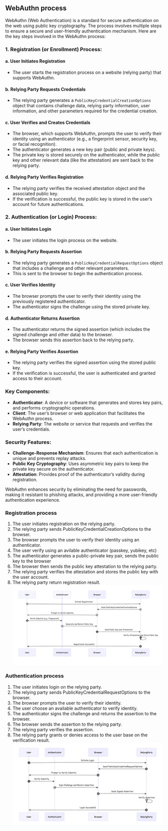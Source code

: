 ## WebAuthn process
WebAuthn (Web Authentication) is a standard for secure authentication on the web using public key cryptography. The process involves multiple steps to ensure a secure and user-friendly authentication mechanism. Here are the key steps involved in the WebAuthn process:

### 1. Registration (or Enrollment) Process:
#### a. User Initiates Registration
- The user starts the registration process on a website (relying party) that supports WebAuthn.

#### b. Relying Party Requests Credentials
- The relying party generates a `PublicKeyCredentialCreationOptions` object that contains challenge data, relying party information, user information, and other parameters required for the credential creation.

#### c. User Verifies and Creates Credentials
- The browser, which supports WebAuthn, prompts the user to verify their identity using an authenticator (e.g., a fingerprint sensor, security key, or facial recognition).
- The authenticator generates a new key pair (public and private keys).
- The private key is stored securely on the authenticator, while the public key and other relevant data (like the attestation) are sent back to the relying party.

#### d. Relying Party Verifies Registration
- The relying party verifies the received attestation object and the associated public key.
- If the verification is successful, the public key is stored in the user’s account for future authentications.

### 2. Authentication (or Login) Process:
#### a. User Initiates Login
- The user initiates the login process on the website.

#### b. Relying Party Requests Assertion
- The relying party generates a `PublicKeyCredentialRequestOptions` object that includes a challenge and other relevant parameters.
- This is sent to the browser to begin the authentication process.

#### c. User Verifies Identity
- The browser prompts the user to verify their identity using the previously registered authenticator.
- The authenticator signs the challenge using the stored private key.

#### d. Authenticator Returns Assertion
- The authenticator returns the signed assertion (which includes the signed challenge and other data) to the browser.
- The browser sends this assertion back to the relying party.

#### e. Relying Party Verifies Assertion
- The relying party verifies the signed assertion using the stored public key.
- If the verification is successful, the user is authenticated and granted access to their account.

### Key Components:
- **Authenticator**: A device or software that generates and stores key pairs, and performs cryptographic operations.
- **Client**: The user’s browser or web application that facilitates the WebAuthn process.
- **Relying Party**: The website or service that requests and verifies the user’s credentials.

### Security Features:
- **Challenge-Response Mechanism**: Ensures that each authentication is unique and prevents replay attacks.
- **Public Key Cryptography**: Uses asymmetric key pairs to keep the private key secure on the authenticator.
- **Attestation**: Provides proof of the authenticator’s validity during registration.

WebAuthn enhances security by eliminating the need for passwords, making it resistant to phishing attacks, and providing a more user-friendly authentication experience.

<!--
Registration process
sequenceDiagram
    autonumber
    participant User
    participant Authenticator
    participant Browser
    participant RelyingParty

    User->>RelyingParty: [a] Initiate Registration
    RelyingParty->>Browser: Send PublicKeyCredentialCreationOptions
    Browser->>User: Prompt to Verify Identity
    User->>Authenticator: Verify Identity (e.g., Fingerprint)
    Authenticator->>Browser: Generate and Return Public Key
    Browser->>RelyingParty: Send Public Key and Attestation
    RelyingParty->>RelyingParty: Verify Attestation and Store Public Key
    RelyingParty->>User: Registration Successful
-->
### Registration process
1. The user initiates registration on the relying party.
2. The relying party sends PublicKeyCredentialCreationOptions to the browser.
3. The browser prompts the user to verify their identity using an authenticator.
4. The user verify using an avilable authenticator (passkey, yubikey, etc)
5. The authenticator generates a public-private key pair, sends the public key to the browser
6. The browser then sends the public key attestation to the relying party.
7. The relying party verifies the attestation and stores the public key with the user account.
8. The relying party return registration result.
![Image description](assets/registration.png)

<!--
Authentication process
sequenceDiagram
    autonumber
    participant User
    participant Authenticator
    participant Browser
    participant RelyingParty

    User->>RelyingParty: Initiate Login
    RelyingParty->>Browser: Send PublicKeyCredentialRequestOptions
    Browser->>User: Prompt to Verify Identity
    User->>Authenticator: Verify Identity
    Authenticator->>Browser: Sign Challenge and Return Assertion
    Browser->>RelyingParty: Send Signed Assertion
    RelyingParty->>RelyingParty: Verify Assertion
    RelyingParty->>User: Login Successful
-->
### Authentication process
1. The user initiates login on the relying party.
2. The relying party sends PublicKeyCredentialRequestOptions to the browser.
3. The browser prompts the user to verify their identity.
4. The user choose an available authenticator to verify identity.
5. The authenticator signs the challenge and returns the assertion to the browser.
6. The browser sends the assertion to the relying party.
7. The relying party verifies the assertion.
8. The relying party grants or denies access to the user base on the verification result.
![Image description](assets/login.png)

